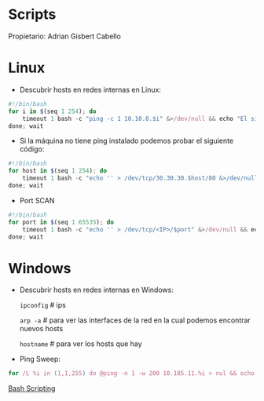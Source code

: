 # Scripts

Propietario: Adrian Gisbert Cabello

# Linux

- Descubrir hosts en redes internas en Linux:

```jsx
#!/bin/bash
for i in $(seq 1 254); do
	timeout 1 bash -c "ping -c 1 10.10.0.$i" &>/dev/null && echo "El siguiente host 10.10.0.$i esta activo" &
done; wait
```

- Si la máquina no tiene ping instalado podemos probar el siguiente código:

```jsx
#!/bin/bash
for host in $(seq 1 254); do
	timeout 1 bash -c "echo '' > /dev/tcp/30.30.30.$host/80 &>/dev/null" && echo "[+] HOST - 30.30.30.$host"
done; wait
```

- Port SCAN

```jsx
#!/bin/bash
for port in $(seq 1 65535); do
	timeout 1 bash -c "echo '' > /dev/tcp/<IP>/$port" &>/dev/null && echo "[*] El puerto $port esta abierto" &
done; wait
```

# Windows

- Descubrir hosts en redes internas en Windows:
    
    `ipconfig` # ips
    
    `arp -a` # para ver las interfaces de la red en la cual podemos encontrar nuevos hosts
    
    `hostname` # para ver los hosts que hay
    
- Ping Sweep:

```jsx
for /L %i in (1,1,255) do @ping -n 1 -w 200 10.185.11.%i > nul && echo 10.185.11.%i is up.
```

[Bash Scripting](Scripts%20fcd4141083cd44b885f177385687c506/Bash%20Scripting%2015ebd5df02694f6caa34a249e621346b.md)